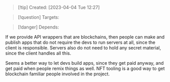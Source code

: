 
>[!tip] Created: [2023-04-04 Tue 12:27]

>[!question] Targets: 

>[!danger] Depends: 

If we provide API wrappers that are blockchains, then people can make and publish apps that do not require the devs to run servers at all, since the client is responsible.  Servers also do not need to hold any secret material, since the client handles all this.

Seems a better way to let devs build apps, since they get paid anyway, and get paid when people remix things as well.  NFT tooling is a good way to get blockchain familiar people involved in the project.